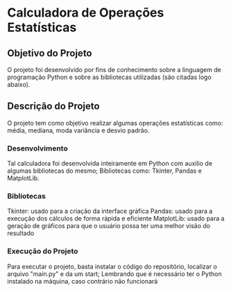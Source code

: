 # Calculadora de Operações Estatísticas

## Objetivo do Projeto
O projeto foi desenvolvido por fins de conhecimento sobre a linguagem de programação Python e sobre as bibliotecas utilizadas (são citadas logo abaixo).

## Descrição do Projeto
O projeto tem como objetivo realizar algumas operações estatísticas como: média, mediana, moda variância e desvio padrão.

### Desenvolvimento
Tal calculadora foi desenvolvida inteiramente em Python com auxilio de algumas bibliotecas do mesmo; Bibliotecas como: Tkinter, Pandas e MatplotLib.


### Bibliotecas
Tkinter: usado para a criação da interface gráfica
Pandas: usado para a execução dos cálculos de forma rápida e eficiente
MatplotLib: usado para a geração de gráficos para que o usuário possa ter uma melhor visão do resultado

### Execução do Projeto
Para executar o projeto, basta instalar o código do repositório, localizar o arquivo "main.py" e da um start; Lembrando que é necessário ter o Python instalado na máquina, caso contrário não funcionará
